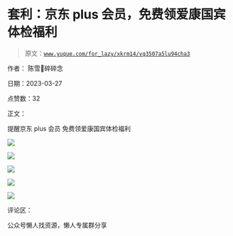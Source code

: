 # 套利：京东 plus 会员，免费领爱康国宾体检福利

> 原文：[`www.yuque.com/for_lazy/xkrm14/vq3507a5lu94cha3`](https://www.yuque.com/for_lazy/xkrm14/vq3507a5lu94cha3)

作者： 陈雪🦉碎碎念

日期：2023-03-27

点赞数：32

正文：

提醒京东 plus 会员 免费领爱康国宾体检福利

![](img/4b61816f4286891b2e99f5b146d2e050.png)  

![](img/dfcc885953032f17ada8bed28c2c107c.png)  

![](img/e77ec61d259f4852ea631f3f0769fcaa.png)  

![](img/9596787b4b6a961cb17d08042612e8a5.png)  

![](img/fb4b276c59ec87bdf48232cdabf06a9c.png)  

评论区：

公众号懒人找资源，懒人专属群分享

